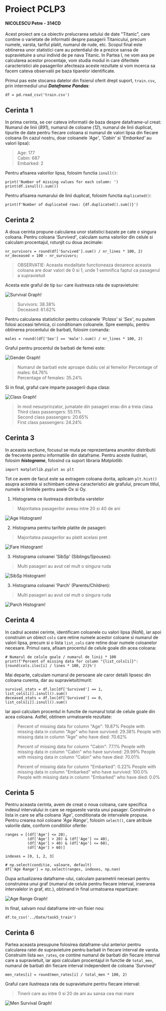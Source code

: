 # Proiect PCLP3

#### NICOLESCU Petre - 314CD

Acest proiect are ca obiectiv prelucrarea setului de date "Titanic", care contine o varietate 
de informatii despre pasagerii Titanicului, precum numele, varsta, tariful platit, numarul de
rude, etc. Scopul final este obtinerea unor statistici care au potentialul de a prezice sansa
de supravietuire a unui individ de pe nava Titanic. In Partea I, ne vom axa pe calcularea acestor
procentaje, vom studia modul in care diferitele caracteristici ale pasagerilor afecteaza aceste
rezultate si vom incerca sa facem cateva observatii pe baza tiparelor identificate.

Primul pas este stocarea datelor din fisierul oferit drept suport, `train.csv`, prin intermediul
unui ***Dataframe Pandas***:
```
df = pd.read_csv('train.csv')
```

## Cerinta 1

In prima cerinta, se cer cateva informatii de baza despre dataframe-ul creat: Numarul de linii
(_891_), numarul de coloane (_12_), numarul de linii duplicat, tipurile de date pentru fiecare
coloana si numarul de valori lipsa din fiecare coloana (In cazul nostru, doar coloanele *'Age'*,
*'Cabin'* si *'Embarked'* au valori lipsa):
> Age: 177  
> Cabin: 687  
> Embarked: 2  

Pentru afisarea valorilor lipsa, folosim functia `isnull()`:
```
print('Number of missing values for each column: ')  
print(df.isnull().sum())  
```
Pentru afisarea numarului de linii duplicat, folosim functia `duplicated()`:
```
print(f'Number of duplicated rows: {df.duplicated().sum()}')
```

## Cerinta 2

A doua cerinta propune calcularea unor statistici bazate pe cate o singura coloana.
Pentru coloana *'Survived'*, calculam suma valorilor din celule si calculam procentajul, rotunjit
cu doua zecimale:
```
nr_survivors = round(df['Survived'].sum() / nr_lines * 100, 2)
nr_deceased = 100 - nr_survivors;
```
> OBSERVATIE: Aceasta modalitate functioneaza deoarece aceasta coloana are doar valori de 0 si 1, unde
> 1 semnifica faptul ca pasagerul a supravietuit

Acesta este graful de tip `bar` care ilustreaza rata de supravietuire:

![Survival Graph!](/ParteaI/Surse/Task2_SurvivalGraph.png "Survival Graph")

> Survivors: 38.38%  
> Deceased: 61.62%

Pentru calcularea statisticilor pentru coloanele *'Pclass'* si *'Sex'*, nu putem folosi acceasi
tehnica, ci conditionam coloanele. Spre exemplu, pentru obtinerea procentului de barbati, folosim
comanda:
```
males = round((df['Sex'] == 'male').sum() / nr_lines * 100, 2)
```

Graful pentru procentul de barbati de femei este:

![Gender Graph!](/ParteaI/Surse/Task2_GenderGraph.png "Gender Graph")

> Numarul de barbati este aproape dublu cel al femeilor
> Percentage of males: 64.76%  
> Percentage of females: 35.24%

Si in final, graful care imparte pasagerii dupa clasa:

![Class Graph!](/ParteaI/Surse/Task2_ClassGraph.png "Class Graph")

> In mod nesurprinzator, jumatate din pasageri erau din a treia clasa
> Third class passengers: 55.11%  
> Second class passengers: 20.65%  
> First class passengers: 24.24%  

## Cerinta 3

In aceasta sectiune, focusul se muta pe reprezentarea anumitor distributii de frecvente pentru
informatiile din dataframe. Pentru aceste ilustrari, folosim ***histograme***, folosind ca 
suport libraria *Matplotlib*:
```
import matplotlib.pyplot as plt
```

Tot ce avem de facut este sa extragem coloana dorita, aplicam `plt.hist()` asupra acesteia 
si schimbam cateva caracteristici ale grafului, precum titlul, numele si limitele pentru axele
Ox si Oy.

1. Histograma ce ilustreaza distributia varstelor

> Majoritatea pasagerilor aveau intre 20 si 40 de ani

![Age Histogram!](/ParteaI/Surse/Task3_AgeHistogram.png "Age Histogram")

2. Histograma pentru tarifele platite de pasageri:

> Majoritatea pasagerilor au platit acelasi pret

![Fare Histogram!](/ParteaI/Surse/Task3_FareHistogram.png "Fare Histogram")

3. Histograma coloanei 'SibSp' (Siblings/Spouses):

> Multi pasageri au avut cel mult o singura ruda

![SibSp Histogram!](/ParteaI/Surse/Task3_SibSpHistogram.png "SibSp Histogram")

3. Histograma coloanei 'Parch' (Parents/Children):

> Multi pasageri au avut cel mult o singura ruda

![Parch Histogram!](/ParteaI/Surse/Task3_ParchHistogram.png "Parch Histogram")

## Cerinta 4

In cadrul acestei cerinte, identificam coloanele cu valori lipsa (*NaN*), iar apoi construim
un obiect `cols` care retine numele acestor coloane si numarul de valori lipsa, precum si o lista
`list_cols` care retine doar numele coloanelor necesare.
Primul oara, afisam procentul de celule goale din acea coloana:
```
# Numarul de celule goale / numarul de linii * 100
print(f'Percent of missing data for column "{list_cols[i]}": {round(cols.iloc[i] / lines * 100, 2)}%')
```
Mai departe, calculam numarul de persoane ale caror detalii lipsesc din coloana curenta, dar au 
supravietuit/murit:
```
survival_stats = df.loc[df['Survived'] == 1, list_cols[i]].isnull().sum()
deceased_stats = df.loc[df['Survived'] == 0, list_cols[i]].isnull().sum()
```
Iar apoi calculam procentul in functie de numarul total de celule goale din acea coloana. Astfel, 
obtinem urmatoarele rezultate:

> Percent of missing data for column "Age": 19.87%
> People with missing data in column "Age" who have survived: 29.38%
> People with missing data in column "Age" who have died: 70.62%
>
> Percent of missing data for column "Cabin": 77.1%
> People with missing data in column "Cabin" who have survived: 29.99%
> People with missing data in column "Cabin" who have died: 70.01%
>
> Percent of missing data for column "Embarked": 0.22%
> People with missing data in column "Embarked" who have survived: 100.0%
> People with missing data in column "Embarked" who have died: 0.0%

## Cerinta 5

Pentru aceasta cerinta, avem de creat o noua coloana, care specifica indexul intervalului in care
se regaseste varsta unui pasager. Construim o lista in care se afla coloana *'Age'*, conditionata
de intervalele propuse. Pentru crearea noii coloane *'Age Range'*, folosim `select()`, care atribuie
valorile date, conform conditiilor oferite:
```
ranges = [(df['Age'] <= 20),
          (df['Age'] > 20) & (df['Age'] <= 40),
          (df['Age'] > 40) & (df['Age'] <= 60),
          (df['Age'] > 60)]

indexes = [0, 1, 2, 3]

# np.select(conditie, valoare, default)
df['Age Range'] = np.select(ranges, indexes, np.nan)
```

Dupa actualizarea dataframe-ului, calculam parametrii necesari pentru construirea unui graf 
(numarul de celule pentru fiecare interval, inserarea intervalelor in graf, etc.), obtinand in
final urmatoarea repartizare:

![Age Range Graph!](/ParteaI/Surse/Task5_RangeGraph.png "Age Range Graph")

In final, salvam noul dataframe intr-un fisier nou:
```
df.to_csv('../Date/task5_train')
```

## Cerinta 6

Partea aceasta presupune folosirea dataframe-ului anterior pentru calcularea ratei de
supravietuire pentru barbati in fiecare interval de varsta. Construim lista `men_rates`, 
ce contine numarul de barbati din fiecare interval care a supravietuit, iar apoi calculam
procentajul in functie de `total_men`, numarul de barbati din fiecare interval independent
de coloana *'Survived'*

```
men_rates[i] = round(men_rates[i] / total_men * 100, 2)
```

Graful care ilustreaza rata de supravietuire pentru fiecare interval:

> Tinerii care au intre 0 si 20 de ani au sansa cea mai mare

![Men Survival Graph!](/ParteaI/Surse/Task6_MenSurvivalGraph.png "Men Survival Graph")


